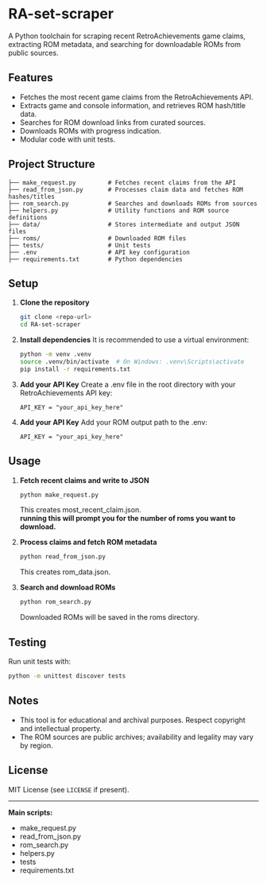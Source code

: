# RA-set-scraper

A Python toolchain for scraping recent RetroAchievements game claims, extracting ROM metadata, and searching for downloadable ROMs from public sources.

## Features

- Fetches the most recent game claims from the RetroAchievements API.
- Extracts game and console information, and retrieves ROM hash/title data.
- Searches for ROM download links from curated sources.
- Downloads ROMs with progress indication.
- Modular code with unit tests.

## Project Structure

```
├── make_request.py         # Fetches recent claims from the API
├── read_from_json.py       # Processes claim data and fetches ROM hashes/titles
├── rom_search.py           # Searches and downloads ROMs from sources
├── helpers.py              # Utility functions and ROM source definitions
├── data/                   # Stores intermediate and output JSON files
├── roms/                   # Downloaded ROM files
├── tests/                  # Unit tests
├── .env                    # API key configuration
├── requirements.txt        # Python dependencies
```

## Setup

1. **Clone the repository**
   ```sh
   git clone <repo-url>
   cd RA-set-scraper
   ```

2. **Install dependencies**
   It is recommended to use a virtual environment:
   ```sh
   python -m venv .venv
   source .venv/bin/activate  # On Windows: .venv\Scripts\activate
   pip install -r requirements.txt
   ```

3. **Add your API Key**
   Create a .env file in the root directory with your RetroAchievements API key:
   ```
   API_KEY = "your_api_key_here"
   ```
4. **Add your API Key**
   Add your ROM output path to the .env:
   ```
   API_KEY = "your_api_key_here"
   ```

## Usage

1. **Fetch recent claims and write to JSON**
   ```sh
   python make_request.py
   ```
   This creates most_recent_claim.json. <br />
   **running this will prompt you for the number of roms you want to download.**


2. **Process claims and fetch ROM metadata**
   ```sh
   python read_from_json.py
   ```
   This creates rom_data.json.

3. **Search and download ROMs**
   ```sh
   python rom_search.py
   ```
   Downloaded ROMs will be saved in the roms directory.

## Testing

Run unit tests with:
```sh
python -m unittest discover tests
```

## Notes

- This tool is for educational and archival purposes. Respect copyright and intellectual property.
- The ROM sources are public archives; availability and legality may vary by region.

## License

MIT License (see `LICENSE` if present).

---

**Main scripts:**  
- make_request.py  
- read_from_json.py  
- rom_search.py  
- helpers.py  
- tests  
- requirements.txt